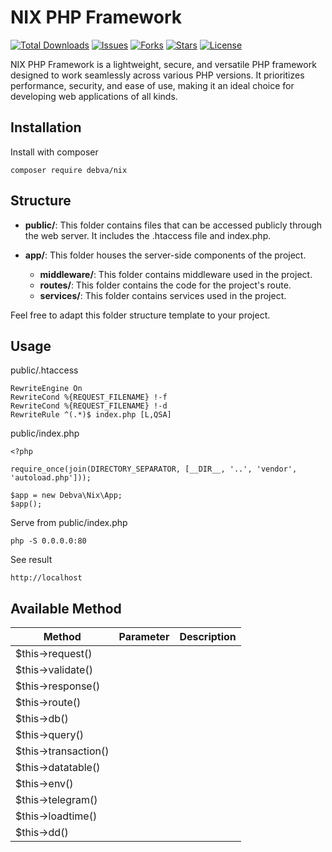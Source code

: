 # NIX PHP Framework

<p align="left">
<a href="https://packagist.org/packages/debva/nix"><img src="https://img.shields.io/packagist/dt/debva/nix" alt="Total Downloads"></a>
<a href="https://github.com/debva/nix"><img src="https://img.shields.io/github/issues/debva/nix" alt="Issues"></a>
<a href="https://github.com/debva/nix"><img src="https://img.shields.io/github/forks/debva/nix" alt="Forks"></a>
<a href="https://github.com/debva/nix"><img src="https://img.shields.io/github/stars/debva/nix" alt="Stars"></a>
<a href="https://github.com/debva/nix"><img src="https://img.shields.io/github/license/debva/nix" alt="License"></a>
</p>

NIX PHP Framework is a lightweight, secure, and versatile PHP framework designed to work seamlessly across various PHP versions. It prioritizes performance, security, and ease of use, making it an ideal choice for developing web applications of all kinds.

## Installation

Install with composer

```
composer require debva/nix
```
## Structure

- **public/**: This folder contains files that can be accessed publicly through the web server. It includes the .htaccess file and index.php.

- **app/**: This folder houses the server-side components of the project.
    - **middleware/**: This folder contains middleware used in the project.
    - **routes/**: This folder contains the code for the project's route.
    - **services/**: This folder contains services used in the project.

Feel free to adapt this folder structure template to your project. 
    
## Usage

public/.htaccess
```
RewriteEngine On
RewriteCond %{REQUEST_FILENAME} !-f
RewriteCond %{REQUEST_FILENAME} !-d
RewriteRule ^(.*)$ index.php [L,QSA]
```

public/index.php
```
<?php

require_once(join(DIRECTORY_SEPARATOR, [__DIR__, '..', 'vendor', 'autoload.php']));

$app = new Debva\Nix\App;
$app();
```

Serve from public/index.php
```
php -S 0.0.0.0:80
```

See result
```
http://localhost
```

## Available Method
| Method | Parameter | Description 
| -------| --------- | ----------- 
| $this->request() |  
| $this->validate() | 
| $this->response() | 
| $this->route() | 
| $this->db() |
| $this->query() | 
| $this->transaction() | 
| $this->datatable() | 
| $this->env() | 
| $this->telegram() | 
| $this->loadtime() | 
| $this->dd() | 
